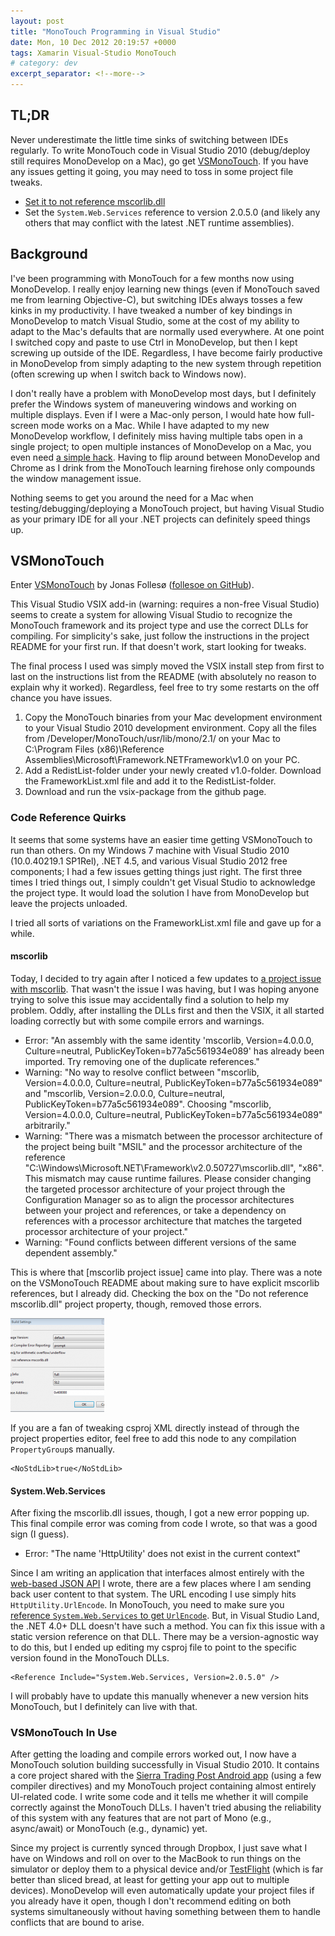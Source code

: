 ```yaml
---
layout: post
title: "MonoTouch Programming in Visual Studio"
date: Mon, 10 Dec 2012 20:19:57 +0000
tags: Xamarin Visual-Studio MonoTouch
# category: dev
excerpt_separator: <!--more-->
---
```


## TL;DR

Never underestimate the little time sinks of switching between IDEs regularly. To write MonoTouch code in Visual Studio 2010 (debug/deploy still requires MonoDevelop on a Mac), go get [VSMonoTouch](https://github.com/follesoe/VSMonoTouch). If you have any issues getting it going, you may need to toss in some project file tweaks.

* [Set it to not reference mscorlib.dll](https://github.com/follesoe/VSMonoTouch/issues/12)
* Set the `System.Web.Services` reference to version 2.0.5.0 (and likely any others that may conflict with the latest .NET runtime assemblies).

<!--more-->

## Background

I've been programming with MonoTouch for a few months now using MonoDevelop. I really enjoy learning new things (even if MonoTouch saved me from learning Objective-C), but switching IDEs always tosses a few kinks in my productivity. I have tweaked a number of key bindings in MonoDevelop to match Visual Studio, some at the cost of my ability to adapt to the Mac's defaults that are normally used everywhere. At one point I switched copy and paste to use Ctrl in MonoDevelop, but then I kept screwing up outside of the IDE. Regardless, I have become fairly productive in MonoDevelop from simply adapting to the new system through repetition (often screwing up when I switch back to Windows now).

I don't really have a problem with MonoDevelop most days, but I definitely prefer the Windows system of maneuvering windows and working on multiple displays. Even if I were a Mac-only person, I would hate how full-screen mode works on a Mac. While I have adapted to my new MonoDevelop workflow, I definitely miss having multiple tabs open in a single project; to open multiple instances of MonoDevelop on a Mac, you even need [a simple hack](http://stackoverflow.com/a/6081311/48700). Having to flip around between MonoDevelop and Chrome as I drink from the MonoTouch learning firehose only compounds the window management issue.

Nothing seems to get you around the need for a Mac when testing/debugging/deploying a MonoTouch project, but having Visual Studio as your primary IDE for all your .NET projects can definitely speed things up.

## VSMonoTouch

Enter [VSMonoTouch](https://github.com/follesoe/VSMonoTouch) by Jonas Follesø ([follesoe on GitHub](https://github.com/follesoe)).

This Visual Studio VSIX add-in (warning: requires a non-free Visual Studio) seems to create a system for allowing Visual Studio to recognize the MonoTouch framework and its project type and use the correct DLLs for compiling. For simplicity's sake, just follow the instructions in the project README for your first run. If that doesn't work, start looking for tweaks.

The final process I used was simply moved the VSIX install step from first to last on the instructions list from the README (with absolutely no reason to explain why it worked). Regardless, feel free to try some restarts on the off chance you have issues.

1. Copy the MonoTouch binaries from your Mac development environment to your Visual Studio 2010 development environment. Copy all the files from /Developer/MonoTouch/usr/lib/mono/2.1/ on your Mac to C:\Program Files (x86)\Reference Assemblies\Microsoft\Framework\.NETFramework\v1.0 on your PC.
1. Add a RedistList-folder under your newly created v1.0-folder. Download the FrameworkList.xml file and add it to the RedistList-folder.
1. Download and run the vsix-package from the github page.

### Code Reference Quirks

It seems that some systems have an easier time getting VSMonoTouch to run than others. On my Windows 7 machine with Visual Studio 2010 (10.0.40219.1 SP1Rel), .NET 4.5, and various Visual Studio 2012 free components; I had a few issues getting things just right. The first three times I tried things out, I simply couldn't get Visual Studio to acknowledge the project type. It would load the solution I have from MonoDevelop but leave the projects unloaded.

I tried all sorts of variations on the FrameworkList.xml file and gave up for a while.

#### mscorlib

Today, I decided to try again after I noticed a few updates to [a project issue with mscorlib](https://github.com/follesoe/VSMonoTouch/issues/12). That wasn't the issue I was having, but I was hoping anyone trying to solve this issue may accidentally find a solution to help my problem. Oddly, after installing the DLLs first and then the VSIX, it all started loading correctly but with some compile errors and warnings.

* Error: "An assembly with the same identity 'mscorlib, Version=4.0.0.0, Culture=neutral, PublicKeyToken=b77a5c561934e089' has already been imported. Try removing one of the duplicate references."
* Warning: "No way to resolve conflict between "mscorlib, Version=4.0.0.0, Culture=neutral, PublicKeyToken=b77a5c561934e089" and "mscorlib, Version=2.0.0.0, Culture=neutral, PublicKeyToken=b77a5c561934e089". Choosing "mscorlib, Version=4.0.0.0, Culture=neutral, PublicKeyToken=b77a5c561934e089" arbitrarily."
* Warning: "There was a mismatch between the processor architecture of the project being built "MSIL" and the processor architecture of the reference "C:\Windows\Microsoft.NET\Framework\v2.0.50727\mscorlib.dll", "x86". This mismatch may cause runtime failures. Please consider changing the targeted processor architecture of your project through the Configuration Manager so as to align the processor architectures between your project and references, or take a dependency on references with a processor architecture that matches the targeted processor architecture of your project."
* Warning: "Found conflicts between different versions of the same dependent assembly."

This is where that [mscorlib project issue] came into play. There was a note on the VSMonoTouch README about making sure to have explicit mscorlib references, but I already did. Checking the box on the "Do not reference mscorlib.dll" project property, though, removed those errors.

<a href="/wp-content/uploads/2012/12/DoNotReferenceMscorlibDll.png"><img src="/wp-content/uploads/2012/12/DoNotReferenceMscorlibDll-150x150.png" alt="VSMonoTouch mscorlib.dll issue fix" title="DoNotReferenceMscorlibDll" width="150" height="150" class="aligncenter size-thumbnail wp-image-230" /></a>

If you are a fan of tweaking csproj XML directly instead of through the project properties editor, feel free to add this node to any compilation `PropertyGroup`s manually.

    <NoStdLib>true</NoStdLib>

#### System.Web.Services

After fixing the mscorlib.dll issues, though, I got a new error popping up. This final compile error was coming from code I wrote, so that was a good sign (I guess).

* Error: "The name 'HttpUtility' does not exist in the current context"

Since I am writing an application that interfaces almost entirely with the [web-based JSON API](https://dev.sierratradingpost.com/) I wrote, there are a few places where I am sending back user content to that system. The URL encoding I use simply hits `HttpUtility.UrlEncode`. In MonoTouch, you need to make sure you [reference `System.Web.Services` to get `UrlEncode`](http://stackoverflow.com/a/5398253/48700). But, in Visual Studio Land, the .NET 4.0+ DLL doesn't have such a method. You can fix this issue with a static version reference on that DLL. There may be a version-agnostic way to do this, but I ended up editing my csproj file to point to the specific version found in the MonoTouch DLLs.

    <Reference Include="System.Web.Services, Version=2.0.5.0" />

I will probably have to update this manually whenever a new version hits MonoTouch, but I definitely can live with that.

### VSMonoTouch In Use

After getting the loading and compile errors worked out, I now have a MonoTouch solution building successfully in Visual Studio 2010. It contains a core project shared with the [Sierra Trading Post Android app](https://play.google.com/store/apps/details?id=com.sierratradingpost.android) (using a few compiler directives) and my MonoTouch project containing almost entirely UI-related code. I write some code and it tells me whether it will compile correctly against the MonoTouch DLLs. I haven't tried abusing the reliability of this system with any features that are not part of Mono (e.g., async/await) or MonoTouch (e.g., dynamic) yet.

Since my project is currently synced through Dropbox, I just save what I have on Windows and roll on over to the MacBook to run things on the simulator or deploy them to a physical device and/or [TestFlight](https://www.testflightapp.com/) (which is far better than sliced bread, at least for getting your app out to multiple devices). MonoDevelop will even automatically update your project files if you already have it open, though I don't recommend editing on both systems simultaneously without having something between them to handle conflicts that are bound to arise.
